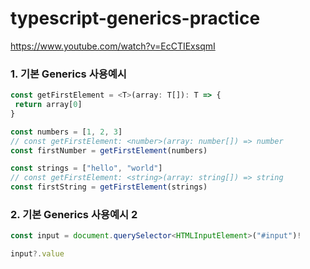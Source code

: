 # typescript-generics-practice
https://www.youtube.com/watch?v=EcCTIExsqmI

### 1. 기본 Generics 사용예시
``` typescript
const getFirstElement = <T>(array: T[]): T => {
 return array[0]
}

const numbers = [1, 2, 3]
// const getFirstElement: <number>(array: number[]) => number
const firstNumber = getFirstElement(numbers)

const strings = ["hello", "world"]
// const getFirstElement: <string>(array: string[]) => string
const firstString = getFirstElement(strings)
```

### 2. 기본 Generics 사용예시 2
``` typescript
const input = document.querySelector<HTMLInputElement>("#input")!

input?.value
```
